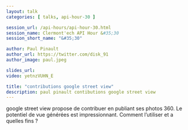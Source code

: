 ```yaml
---
layout: talk
categories: [ talks, api-hour-30 ]

session_url: /api-hours/api-hour-30.html
session_name: Clermont'ech API Hour &#35;30
session_short_name: "&#35;30"

author: Paul Pinault
author_url: https://twitter.com/disk_91
author_image: paul.jpeg

slides_url: 
video: yetnzVUHN_E

title: "contributions google street view"
description: paul pinault contibutions google street view
---
```




google street view propose de contribuer en publiant ses photos 360. Le potentiel de vue générées est impressionnant. Comment l’utiliser et a quelles fins ?
